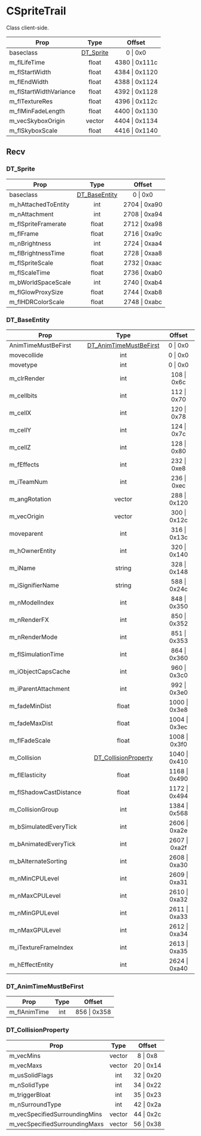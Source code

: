 # CSpriteTrail

Class client-side.

|Prop|Type|Offset|
|---|:-:|:-:|
|baseclass|[DT_Sprite](#dt_sprite)|0 \| 0x0|
|m_flLifeTime|float|4380 \| 0x111c|
|m_flStartWidth|float|4384 \| 0x1120|
|m_flEndWidth|float|4388 \| 0x1124|
|m_flStartWidthVariance|float|4392 \| 0x1128|
|m_flTextureRes|float|4396 \| 0x112c|
|m_flMinFadeLength|float|4400 \| 0x1130|
|m_vecSkyboxOrigin|vector|4404 \| 0x1134|
|m_flSkyboxScale|float|4416 \| 0x1140|

## Recv

### DT_Sprite

|Prop|Type|Offset|
|---|:-:|:-:|
|baseclass|[DT_BaseEntity](#dt_baseentity)|0 \| 0x0|
|m_hAttachedToEntity|int|2704 \| 0xa90|
|m_nAttachment|int|2708 \| 0xa94|
|m_flSpriteFramerate|float|2712 \| 0xa98|
|m_flFrame|float|2716 \| 0xa9c|
|m_nBrightness|int|2724 \| 0xaa4|
|m_flBrightnessTime|float|2728 \| 0xaa8|
|m_flSpriteScale|float|2732 \| 0xaac|
|m_flScaleTime|float|2736 \| 0xab0|
|m_bWorldSpaceScale|int|2740 \| 0xab4|
|m_flGlowProxySize|float|2744 \| 0xab8|
|m_flHDRColorScale|float|2748 \| 0xabc|

### DT_BaseEntity

|Prop|Type|Offset|
|---|:-:|:-:|
|AnimTimeMustBeFirst|[DT_AnimTimeMustBeFirst](#dt_animtimemustbefirst)|0 \| 0x0|
|movecollide|int|0 \| 0x0|
|movetype|int|0 \| 0x0|
|m_clrRender|int|108 \| 0x6c|
|m_cellbits|int|112 \| 0x70|
|m_cellX|int|120 \| 0x78|
|m_cellY|int|124 \| 0x7c|
|m_cellZ|int|128 \| 0x80|
|m_fEffects|int|232 \| 0xe8|
|m_iTeamNum|int|236 \| 0xec|
|m_angRotation|vector|288 \| 0x120|
|m_vecOrigin|vector|300 \| 0x12c|
|moveparent|int|316 \| 0x13c|
|m_hOwnerEntity|int|320 \| 0x140|
|m_iName|string|328 \| 0x148|
|m_iSignifierName|string|588 \| 0x24c|
|m_nModelIndex|int|848 \| 0x350|
|m_nRenderFX|int|850 \| 0x352|
|m_nRenderMode|int|851 \| 0x353|
|m_flSimulationTime|int|864 \| 0x360|
|m_iObjectCapsCache|int|960 \| 0x3c0|
|m_iParentAttachment|int|992 \| 0x3e0|
|m_fadeMinDist|float|1000 \| 0x3e8|
|m_fadeMaxDist|float|1004 \| 0x3ec|
|m_flFadeScale|float|1008 \| 0x3f0|
|m_Collision|[DT_CollisionProperty](#dt_collisionproperty)|1040 \| 0x410|
|m_flElasticity|float|1168 \| 0x490|
|m_flShadowCastDistance|float|1172 \| 0x494|
|m_CollisionGroup|int|1384 \| 0x568|
|m_bSimulatedEveryTick|int|2606 \| 0xa2e|
|m_bAnimatedEveryTick|int|2607 \| 0xa2f|
|m_bAlternateSorting|int|2608 \| 0xa30|
|m_nMinCPULevel|int|2609 \| 0xa31|
|m_nMaxCPULevel|int|2610 \| 0xa32|
|m_nMinGPULevel|int|2611 \| 0xa33|
|m_nMaxGPULevel|int|2612 \| 0xa34|
|m_iTextureFrameIndex|int|2613 \| 0xa35|
|m_hEffectEntity|int|2624 \| 0xa40|

### DT_AnimTimeMustBeFirst

|Prop|Type|Offset|
|---|:-:|:-:|
|m_flAnimTime|int|856 \| 0x358|

### DT_CollisionProperty

|Prop|Type|Offset|
|---|:-:|:-:|
|m_vecMins|vector|8 \| 0x8|
|m_vecMaxs|vector|20 \| 0x14|
|m_usSolidFlags|int|32 \| 0x20|
|m_nSolidType|int|34 \| 0x22|
|m_triggerBloat|int|35 \| 0x23|
|m_nSurroundType|int|42 \| 0x2a|
|m_vecSpecifiedSurroundingMins|vector|44 \| 0x2c|
|m_vecSpecifiedSurroundingMaxs|vector|56 \| 0x38|
